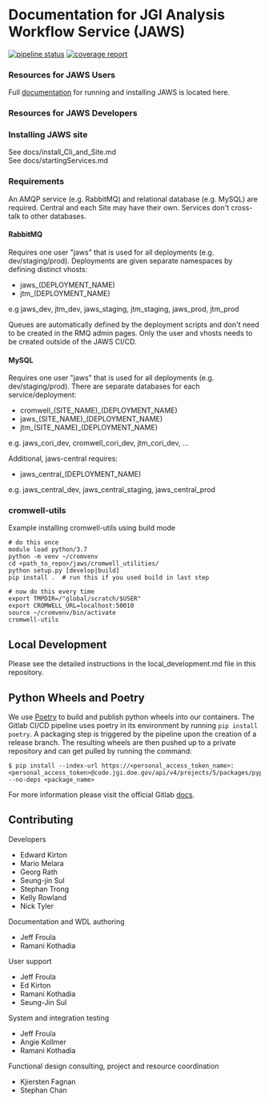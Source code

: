 # Documentation for JGI Analysis Workflow Service (JAWS)

[![pipeline status](https://code.jgi.doe.gov/advanced-analysis/jaws/badges/dev/pipeline.svg)](https://code.jgi.doe.gov/advanced-analysis/jaws/commits/dev) [![coverage report](https://code.jgi.doe.gov/advanced-analysis/jaws/badges/dev/coverage.svg)](https://code.jgi.doe.gov/advanced-analysis/jaws/commits/dev)

### Resources for JAWS Users
Full [documentation](https://jaws-docs.readthedocs.io) for running and installing JAWS is located here.


### Resources for JAWS Developers

### Installing JAWS site
See docs/install_Cli_and_Site.md  
See docs/startingServices.md  


### Requirements

An AMQP service (e.g. RabbitMQ) and relational database (e.g. MySQL) are required.  Central and each Site may have their own.  Services don't cross-talk to other databases.

#### RabbitMQ

Requires one user "jaws" that is used for all deployments (e.g. dev/staging/prod).  Deployments are given separate namespaces by defining distinct vhosts:

  - jaws_(DEPLOYMENT_NAME)
  - jtm_(DEPLOYMENT_NAME)

e.g jaws_dev, jtm_dev, jaws_staging, jtm_staging, jaws_prod, jtm_prod

Queues are automatically defined by the deployment scripts and don't need to be created in the RMQ admin pages.  Only the user and vhosts needs to be created outside of the JAWS CI/CD.


#### MySQL

Requires one user "jaws" that is used for all deployments (e.g. dev/staging/prod).  There are separate databases for each service/deployment:

  - cromwell_(SITE_NAME)_(DEPLOYMENT_NAME)
  - jaws_(SITE_NAME)_(DEPLOYMENT_NAME)
  - jtm_(SITE_NAME)_(DEPLOYMENT_NAME)

e.g. jaws_cori_dev, cromwell_cori_dev, jtm_cori_dev, ...

Additional, jaws-central requires:

  - jaws_central_(DEPLOYMENT_NAME)

e.g. jaws_central_dev, jaws_central_staging, jaws_central_prod




### cromwell-utils
Example installing cromwell-utils using build mode

```
# do this once
module load python/3.7
python -m venv ~/cromvenv
cd <path_to_repo>/jaws/cromwell_utilities/
python setup.py [develop|build]
pip install .  # run this if you used build in last step

# now do this every time
export TMPDIR=/"global/scratch/$USER"
export CROMWELL_URL=localhost:50010
source ~/cromvenv/bin/activate
cromwell-utils
```

## Local Development

Please see the detailed instructions in the local_development.md file in this repository.
## Python Wheels and Poetry
We use [Poetry](https://python-poetry.org/) to build and publish python wheels into our containers. The Gitlab CI/CD pipeline 
uses poetry in its environment by running `pip install poetry`. A packaging step is triggered by the pipeline upon the creation of a
release branch. The resulting wheels are then pushed up to a private repository and can get pulled by running the command: 

```shell
$ pip install --index-url https://<personal_access_token_name>:<personal_access_token>@code.jgi.doe.gov/api/v4/projects/5/packages/pypi/simple --no-deps <package_name>
```
For more information please visit the official Gitlab [docs](https://docs.gitlab.com/ee/user/packages/package_registry/index.html).


## Contributing
Developers
* Edward Kirton
* Mario Melara
* Georg Rath
* Seung-jin Sul
* Stephan Trong
* Kelly Rowland
* Nick Tyler

Documentation and WDL authoring
* Jeff Froula
* Ramani Kothadia
 
User support
* Jeff Froula
* Ed Kirton
* Ramani Kothadia
* Seung-Jin Sul

System and integration testing
* Jeff Froula
* Angie Kollmer
* Ramani Kothadia

Functional design consulting, project and resource coordination
* Kjiersten Fagnan
* Stephan Chan

